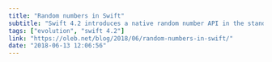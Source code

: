 ```yaml
---
title: "Random numbers in Swift"
subtitle: "Swift 4.2 introduces a native random number API in the standard library. In this post, Ole Begemann walks us through what was added, and describes how we can the new API to write correct random number related code."
tags: ["evolution", "swift 4.2"]
link: "https://oleb.net/blog/2018/06/random-numbers-in-swift/"
date: "2018-06-13 12:06:56"
---
```

